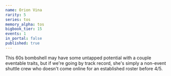 ```yaml
---
name: Orion Vina
rarity: 5
series: tos
memory_alpha: tos
bigbook_tier: 15
events: 1
in_portal: false
published: true
---
```


This 60s bombshell may have some untapped potential with a couple eventable traits, but if we're going by track record, she's simply a non-event shuttle crew who doesn't come online for an established roster before 4/5.
